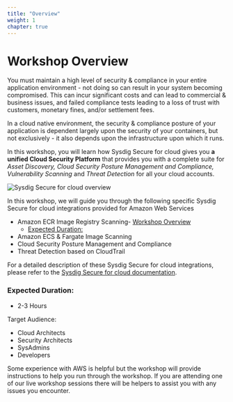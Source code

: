 ```yaml
---
title: "Overview"
weight: 1
chapter: true
---
```


# Workshop Overview

 You must maintain a high level of security & compliance in your entire application environment - not doing so can result in your system becoming compromised. This can incur significant costs and can lead to commercial & business issues, and failed compliance tests leading to a loss of trust with customers, monetary fines, and/or settlement fees.  

 In a cloud native environment, the security & compliance posture of your application is dependent largely upon the security of your containers, but not exclusively - it also depends upon the infrastructure upon which it runs.

 <!-- Sysdig Secure embeds security and compliance into the build, run and respond stages of the Kubernetes lifecycle. Manage cloud security risk by integrating image scanning, threat prevention, detection and incident response into your secure DevOps workflow. -->

 <!-- In this workshop, you will learn how [[image scanning](https://sysdig.com/products/kubernetes-security/image-scanning/)](https://sysdig.com/products/kubernetes-security/image-scanning/) can provide the security insights you need without affecting the level of flexibility you desire. -->

In this workshop, you will learn how Sysdig Secure for cloud gives you **a unified Cloud Security Platform** that provides you with a complete suite for _Asset Discovery, Cloud Security Posture Management and Compliance, Vulnerability Scanning_ and _Threat Detection_ for all your cloud accounts.


![Sysdig Secure for cloud overview](/images/cloudvision.png)

<!-- Insert banner here -->
 <!-- ![Image Scanning](/images/00_introduction/aliens.png) -->

In this workshop, we will guide you through the following specific Sysdig Secure for cloud integrations provided for Amazon Web Services

  - Amazon ECR Image Registry Scanning- [Workshop Overview](#workshop-overview)
    - [Expected Duration:](#expected-duration)
  - Amazon ECS & Fargate Image Scanning
  - Cloud Security Posture Management and Compliance
  - Threat Detection based on CloudTrail

For a detailed description of these Sysdig Secure for cloud integrations, please refer to the [Sysdig Secure for cloud documentation](https://cloudsec.sysdig.com/aws/).

<!-- In particular, we'll guide you on how to implement **ECS Fargate image scanning** with Sysdig Secure. The resulting solution will automatically scan any container image instance that is executed, and will warn you with reports about any vulnerabilities or misconfigurations in your workload. It will do this **without leaving your AWS workflow**, and without data leaving your AWS infrastructure.

 We will also look at how to use Falco to perform 'runtime' security and compliance in the context of your AWS environment using Sysdig's CloudConnector's integration with AWS CloudTrail. -->

### Expected Duration:

* 2-3 Hours

 Target Audience:

* Cloud Architects
* Security Architects
* SysAdmins
* Developers

Some experience with AWS is helpful but the workshop will provide instructions to help you run through the workshop. If you are attending one of our live workshop sessions there will be helpers to assist you with any issues you encounter.
